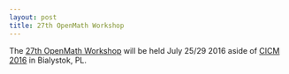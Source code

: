 ```yaml
---
layout: post
title: 27th OpenMath Workshop
---
```

The  [27th OpenMath Workshop](http://www.cicm-conference.org/2016/cicm.php?event=openmath) will be held  July 25/29 2016 aside of [CICM 2016](http://www.cicm-conference.org/2016) in Bialystok, PL.
